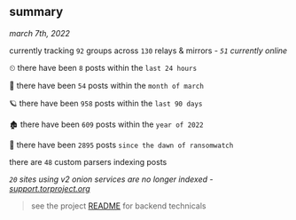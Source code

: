 
## summary
_march 7th, 2022_

currently tracking `92` groups across `130` relays & mirrors - _`51` currently online_

⏲ there have been `8` posts within the `last 24 hours`

🦈 there have been `54` posts within the `month of march`

🪐 there have been `958` posts within the `last 90 days`

🏚 there have been `609` posts within the `year of 2022`

🦕 there have been `2895` posts `since the dawn of ransomwatch`

there are `48` custom parsers indexing posts

_`20` sites using v2 onion services are no longer indexed - [support.torproject.org](https://support.torproject.org/onionservices/v2-deprecation/)_

> see the project [README](https://github.com/thetanz/ransomwatch#ransomwatch--) for backend technicals
